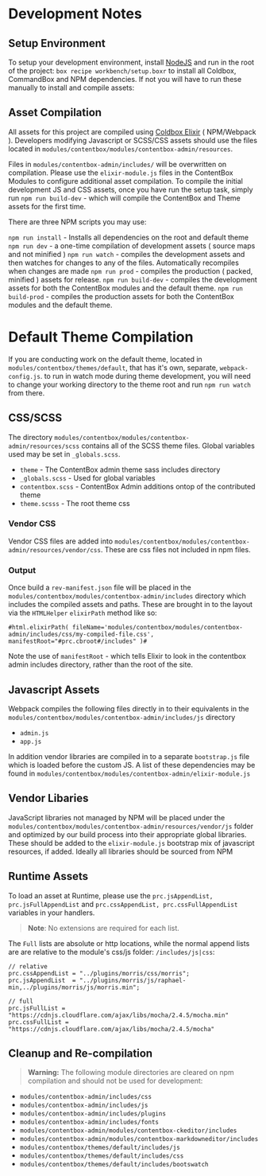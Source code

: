 # Development Notes

## Setup Environment

To setup your development environment, install [NodeJS](https://nodejs.org/en/) and run in the root of the project: `box recipe workbench/setup.boxr` to install all Coldbox, CommandBox and NPM dependencies.  If not you will have to run these manually to install and compile assets:

## Asset Compilation

All assets for this project are compiled using [Coldbox Elixir](https://www.npmjs.com/package/coldbox-elixir) ( NPM/Webpack ).  Developers modifying Javascript or SCSS/CSS assets should use the files located in `modules/contentbox/modules/contentbox-admin/resources`.

Files in `modules/contentbox-admin/includes/` will be overwritten on compilation.  Please use the `elixir-module.js` files in the ContentBox Modules to configure additional asset compilation.  To compile the initial development JS and CSS assets, once you have run the setup task, simply run `npm run build-dev` - which will compile the ContentBox and Theme assets for the first time.


There are three NPM scripts you may use:

`npm run install` - Installs all dependencies on the root and default theme
`npm run dev`  - a one-time compilation of development assets ( source maps and not minified )
`npm run watch`  - compiles the development assets and then watches for changes to any of the files.  Automatically recompiles when changes are made
`npm run prod` - compiles the production ( packed, minified ) assets for release.
`npm run build-dev` - compiles the development assets for both the ContentBox modules and the default theme.
`npm run build-prod` - compiles the production assets for both the ContentBox modules and the default theme.

# Default Theme Compilation

If you are conducting work on the default theme, located in `modules/contentbox/themes/default`, that has it's own, separate, `webpack-config.js`.  to run in watch mode during theme development, you will need to change  your working directory to the theme root and run `npm run watch` from there.

## CSS/SCSS

The directory `modules/contentbox/modules/contentbox-admin/resources/scss` contains all of the SCSS theme files.  Global variables used may be set in `_globals.scss`.

- `theme` - The ContentBox admin theme sass includes directory
- `_globals.scss` - Used for global variables
- `contentbox.scss` - ContentBox Admin additions ontop of the contributed theme
- `theme.scsss` - The root theme css

### Vendor CSS

Vendor CSS files are added into `modules/contentbox/modules/contentbox-admin/resources/vendor/css`. These are css files not included in npm files.

### Output

Once build a `rev-manifest.json` file will be placed in the `modules/contentbox/modules/contentbox-admin/includes` directory which includes the compiled assets and paths.  These are brought in to the layout via the `HTMLHelper` `elixirPath` method like so:

`#html.elixirPath( fileName='modules/contentbox/modules/contentbox-admin/includes/css/my-compiled-file.css', manifestRoot="#prc.cbroot#/includes" )#`

Note the use of `manifestRoot` - which tells Elixir to look in the contentbox admin includes directory, rather than the root of the site.

## Javascript Assets

Webpack compiles the following files directly in to their equivalents in the `modules/contentbox/modules/contentbox-admin/includes/js` directory

- `admin.js`
- `app.js`

In addition vendor libraries are compiled in to a separate `bootstrap.js` file which is loaded before the custom JS.  A list of these dependencies may be found in `modules/contentbox/modules/contentbox-admin/elixir-module.js`

## Vendor Libaries

JavaScript libraries not managed by NPM will be placed under the `modules/contentbox/modules/contentbox-admin/resources/vendor/js` folder and optimized by our build process into their appropriate global libraries.  These should be added to the `elixir-module.js` bootstrap mix of javascript resources, if added.  Ideally all libraries should be sourced from NPM


## Runtime Assets

To load an asset at Runtime, please use the `prc.jsAppendList, prc.jsFullAppendList` and `prc.cssAppendList, prc.cssFullAppendList` variables in your handlers.

> **Note**: No extensions are required for each list.

The `Full` lists are absolute or http locations, while the normal append lists are are relative to the module's css/js folder: `/includes/js|css`:

```
// relative
prc.cssAppendList = "../plugins/morris/css/morris";
prc.jsAppendList  = "../plugins/morris/js/raphael-min,../plugins/morris/js/morris.min";

// full
prc.jsFullList = "https://cdnjs.cloudflare.com/ajax/libs/mocha/2.4.5/mocha.min"
prc.cssFullList = "https://cdnjs.cloudflare.com/ajax/libs/mocha/2.4.5/mocha"

```

## Cleanup and Re-compilation

> **Warning:** The following module directories are cleared on npm compilation and should not be used for development:

- `modules/contentbox-admin/includes/css`
- `modules/contentbox-admin/includes/js`
- `modules/contentbox-admin/includes/plugins`
- `modules/contentbox-admin/includes/fonts`
- `modules/contentbox-admin/modules/contentbox-ckeditor/includes`
- `modules/contentbox-admin/modules/contentbox-markdowneditor/includes`
- `modules/contentbox/themes/default/includes/js`
- `modules/contentbox/themes/default/includes/css`
- `modules/contentbox/themes/default/includes/bootswatch`
